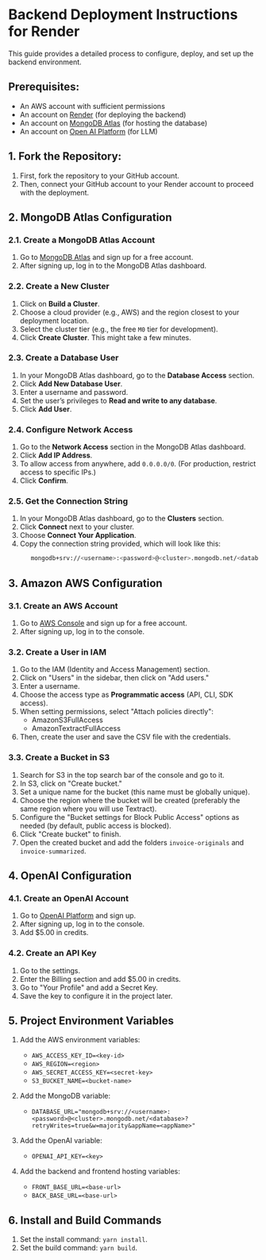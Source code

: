 # Backend Deployment Instructions for Render

This guide provides a detailed process to configure, deploy, and set up the backend environment.

## Prerequisites:
- An AWS account with sufficient permissions
- An account on [Render](https://render.com/) (for deploying the backend)
- An account on [MongoDB Atlas](https://www.mongodb.com/cloud/atlas) (for hosting the database)
- An account on [Open AI Platform](https://platform.openai.com/) (for LLM)

## 1. Fork the Repository:

1. First, fork the repository to your GitHub account.
2. Then, connect your GitHub account to your Render account to proceed with the deployment.

## 2. MongoDB Atlas Configuration

### 2.1. Create a MongoDB Atlas Account
1. Go to [MongoDB Atlas](https://www.mongodb.com/cloud/atlas) and sign up for a free account.
2. After signing up, log in to the MongoDB Atlas dashboard.

### 2.2. Create a New Cluster
1. Click on **Build a Cluster**.
2. Choose a cloud provider (e.g., AWS) and the region closest to your deployment location.
3. Select the cluster tier (e.g., the free `M0` tier for development).
4. Click **Create Cluster**. This might take a few minutes.

### 2.3. Create a Database User
1. In your MongoDB Atlas dashboard, go to the **Database Access** section.
2. Click **Add New Database User**.
3. Enter a username and password.
4. Set the user’s privileges to **Read and write to any database**.
5. Click **Add User**.

### 2.4. Configure Network Access
1. Go to the **Network Access** section in the MongoDB Atlas dashboard.
2. Click **Add IP Address**.
3. To allow access from anywhere, add `0.0.0.0/0`. (For production, restrict access to specific IPs.)
4. Click **Confirm**.

### 2.5. Get the Connection String
1. In your MongoDB Atlas dashboard, go to the **Clusters** section.
2. Click **Connect** next to your cluster.
3. Choose **Connect Your Application**.
4. Copy the connection string provided, which will look like this:
   ```bash
      mongodb+srv://<username>:<password>@<cluster>.mongodb.net/<database>?retryWrites=true&w=majority&appName=<appName>
    ```

## 3. Amazon AWS Configuration

### 3.1. Create an AWS Account
1. Go to [AWS Console](https://aws.amazon.com/console/) and sign up for a free account.
2. After signing up, log in to the console.

### 3.2. Create a User in IAM
1. Go to the IAM (Identity and Access Management) section.
2. Click on "Users" in the sidebar, then click on "Add users."
3. Enter a username.
4. Choose the access type as **Programmatic access** (API, CLI, SDK access).
5. When setting permissions, select "Attach policies directly":
   - AmazonS3FullAccess
   - AmazonTextractFullAccess
6. Then, create the user and save the CSV file with the credentials.

### 3.3. Create a Bucket in S3
1. Search for S3 in the top search bar of the console and go to it.
2. In S3, click on "Create bucket."
3. Set a unique name for the bucket (this name must be globally unique).
4. Choose the region where the bucket will be created (preferably the same region where you will use Textract).
5. Configure the "Bucket settings for Block Public Access" options as needed (by default, public access is blocked).
6. Click "Create bucket" to finish.
7. Open the created bucket and add the folders `invoice-originals` and `invoice-summarized`.

## 4. OpenAI Configuration

### 4.1. Create an OpenAI Account
1. Go to [OpenAI Platform](https://platform.openai.com/) and sign up.
2. After signing up, log in to the console.
3. Add $5.00 in credits.

### 4.2. Create an API Key
1. Go to the settings.
2. Enter the Billing section and add $5.00 in credits.
3. Go to "Your Profile" and add a Secret Key.
4. Save the key to configure it in the project later.

## 5. Project Environment Variables
1. Add the AWS environment variables:

   - `AWS_ACCESS_KEY_ID=<key-id>`
   - `AWS_REGION=<region>`
   - `AWS_SECRET_ACCESS_KEY=<secret-key>`
   - `S3_BUCKET_NAME=<bucket-name>`

2. Add the MongoDB variable:

   - `DATABASE_URL="mongodb+srv://<username>:<password>@<cluster>.mongodb.net/<database>?retryWrites=true&w=majority&appName=<appName>"`

3. Add the OpenAI variable:

   - `OPENAI_API_KEY=<key>`

4. Add the backend and frontend hosting variables:

   - `FRONT_BASE_URL=<base-url>`
   - `BACK_BASE_URL=<base-url>`

## 6. Install and Build Commands
1. Set the install command: `yarn install`.
2. Set the build command: `yarn build`.
